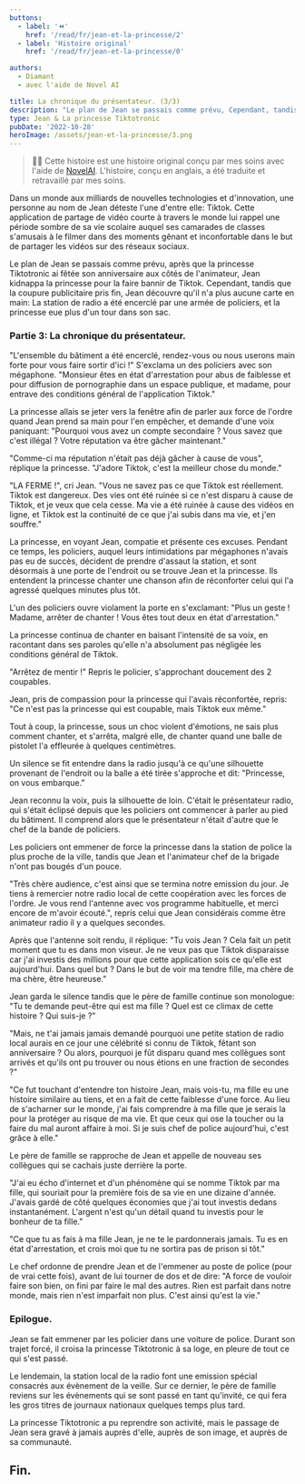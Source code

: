 ```yaml
---
buttons:
  - label: '⏪'
    href: '/read/fr/jean-et-la-princesse/2'
  - label: 'Histoire original'
    href: '/read/fr/jean-et-la-princesse/0'

authors:
  - Diamant
  - avec l'aide de Novel AI

title: La chronique du présentateur. (3/3)
description: "Le plan de Jean se passais comme prévu, Cependant, tandis que la coupure publicitaire pris fin, Jean découvre qu'il n'a plus aucune carte en main..."
type: Jean & La princesse Tiktotronic
pubDate: '2022-10-28'
heroImage: /assets/jean-et-la-princesse/3.png
---
```


> 👋🏼 Cette histoire est une histoire original conçu par mes soins avec l'aide de [NovelAI](https://novelai.net/). L'histoire, conçu en anglais, a été traduite et retravaillé par mes soins.

Dans un monde aux milliards de nouvelles technologies et d'innovation, une personne au nom de Jean déteste l'une d'entre elle: Tiktok. Cette application de partage de vidéo courte à travers le monde lui rappel une période sombre de sa vie scolaire auquel ses camarades de classes s'amusais à le filmer dans des moments gênant et inconfortable dans le but de partager les vidéos sur des réseaux sociaux.

Le plan de Jean se passais comme prévu, après que la princesse Tiktotronic ai fêtée son anniversaire aux côtés de l'animateur, Jean kidnappa la princesse pour la faire bannir de Tiktok. Cependant, tandis que la coupure publicitaire pris fin, Jean découvre qu'il n'a plus aucune carte en main: La station de radio a été encerclé par une armée de policiers, et la princesse eue plus d'un tour dans son sac.

### Partie 3: La chronique du présentateur.

"L'ensemble du bâtiment a été encerclé, rendez-vous ou nous userons main forte pour vous faire sortir d'ici !" S'exclama un des policiers avec son mégaphone. "Monsieur êtes en état d'arrestation pour abus de faiblesse et pour diffusion de pornographie dans un espace publique, et madame, pour entrave des conditions général de l'application Tiktok."

La princesse allais se jeter vers la fenêtre afin de parler aux force de l'ordre quand Jean prend sa main pour l'en empêcher, et demande d'une voix paniquant: "Pourquoi vous avez un compte secondaire ? Vous savez que c'est illégal ? Votre réputation va être gâcher maintenant."

"Comme-ci ma réputation n'était pas déjà gâcher à cause de vous", réplique la princesse. "J'adore Tiktok, c'est la meilleur chose du monde."

"LA FERME !", cri Jean. "Vous ne savez pas ce que Tiktok est réellement. Tiktok est dangereux. Des vies ont été ruinée si ce n'est disparu à cause de Tiktok, et je veux que cela cesse. Ma vie a été ruinée à cause des vidéos en ligne, et Tiktok est la continuité de ce que j'ai subis dans ma vie, et j'en souffre."

La princesse, en voyant Jean, compatie et présente ces excuses. Pendant ce temps, les policiers, auquel leurs intimidations par mégaphones n'avais pas eu de succès, décident de prendre d'assaut la station, et sont désormais à une porte de l'endroit ou se trouve Jean et la princesse. Ils entendent la princesse chanter une chanson afin de réconforter celui qui l'a agressé quelques minutes plus tôt.

L'un des policiers ouvre violament la porte en s'exclamant: "Plus un geste ! Madame, arrêter de chanter ! Vous êtes tout deux en état d'arrestation."

La princesse continua de chanter en baisant l'intensité de sa voix, en racontant dans ses paroles qu'elle n'a absolument pas négligée les conditions général de Tiktok.

"Arrêtez de mentir !" Repris le policier, s'approchant doucement des 2 coupables.

Jean, pris de compassion pour la princesse qui l'avais réconfortée, repris: "Ce n'est pas la princesse qui est coupable, mais Tiktok eux même."

Tout à coup, la princesse, sous un choc violent d'émotions, ne sais plus comment chanter, et s'arrêta, malgré elle, de chanter quand une balle de pistolet l'a effleurée à quelques centimètres.

Un silence se fit entendre dans la radio jusqu'à ce qu'une silhouette provenant de l'endroit ou la balle a été tirée s'approche et dit: "Princesse, on vous embarque."

Jean reconnu la voix, puis la silhouette de loin. C'était le présentateur radio, qui s'était éclipsé depuis que les policiers ont commencer à parler au pied du bâtiment. Il comprend alors que le présentateur n'était d'autre que le chef de la bande de policiers.

Les policiers ont emmener de force la princesse dans la station de police la plus proche de la ville, tandis que Jean et l'animateur chef de la brigade n'ont pas bougés d'un pouce.

"Très chère audience, c'est ainsi que se termina notre emission du jour. Je tiens à remercier notre radio local de cette coopération avec les forces de l'ordre. Je vous rend l'antenne avec vos programme habituelle, et merci encore de m'avoir écouté.", repris celui que Jean considérais comme être animateur radio il y a quelques secondes.

Après que l'antenne soit rendu, il réplique: "Tu vois Jean ? Cela fait un petit moment que tu es dans mon viseur. Je ne veux pas que Tiktok disparaisse car j'ai investis des millions pour que cette application sois ce qu'elle est aujourd'hui. Dans quel but ? Dans le but de voir ma tendre fille, ma chère de ma chère, être heureuse."

Jean garda le silence tandis que le père de famille continue son monologue: "Tu te demande peut-être qui est ma fille ? Quel est ce climax de cette histoire ? Qui suis-je ?"

"Mais, ne t'ai jamais jamais demandé pourquoi une petite station de radio local aurais en ce jour une célébrité si connu de Tiktok, fêtant son anniversaire ? Ou alors, pourquoi je fût disparu quand mes collègues sont arrivés et qu'ils ont pu trouver ou nous étions en une fraction de secondes ?"

"Ce fut touchant d'entendre ton histoire Jean, mais vois-tu, ma fille eu une histoire similaire au tiens, et en a fait de cette faiblesse d'une force. Au lieu de s'acharner sur le monde, j'ai fais comprendre à ma fille que je serais la pour la protéger au risque de ma vie. Et que ceux qui ose la toucher ou la faire du mal auront affaire à moi. Si je suis chef de police aujourd'hui, c'est grâce à elle."

Le père de famille se rapproche de Jean et appelle de nouveau ses collègues qui se cachais juste derrière la porte.

"J'ai eu écho d'internet et d'un phénomène qui se nomme Tiktok par ma fille, qui souriait pour la première fois de sa vie en une dizaine d'année. J'avais gardé de côté quelques économies que j'ai tout investis dedans instantanément. L'argent n'est qu'un détail quand tu investis pour le bonheur de ta fille."

"Ce que tu as fais à ma fille Jean, je ne te le pardonnerais jamais. Tu es en état d'arrestation, et crois moi que tu ne sortira pas de prison si tôt."

Le chef ordonne de prendre Jean et de l'emmener au poste de police (pour de vrai cette fois), avant de lui tourner de dos et de dire: "A force de vouloir faire son bien, on fini par faire le mal des autres. Rien est parfait dans notre monde, mais rien n'est imparfait non plus. C'est ainsi qu'est la vie."

### Epilogue.

Jean se fait emmener par les policier dans une voiture de police. Durant son trajet forcé, il croisa la princesse Tiktotronic à sa loge, en pleure de tout ce qui s'est passé.

Le lendemain, la station local de la radio font une emission spécial consacrés aux évènement de la veille. Sur ce dernier, le père de famille reviens sur les évènements qui se sont passé en tant qu'invité, ce qui fera les gros titres de journaux nationaux quelques temps plus tard.

La princesse Tiktotronic a pu reprendre son activité, mais le passage de Jean sera gravé à jamais auprès d'elle, auprès de son image, et auprès de sa communauté.

## Fin.
